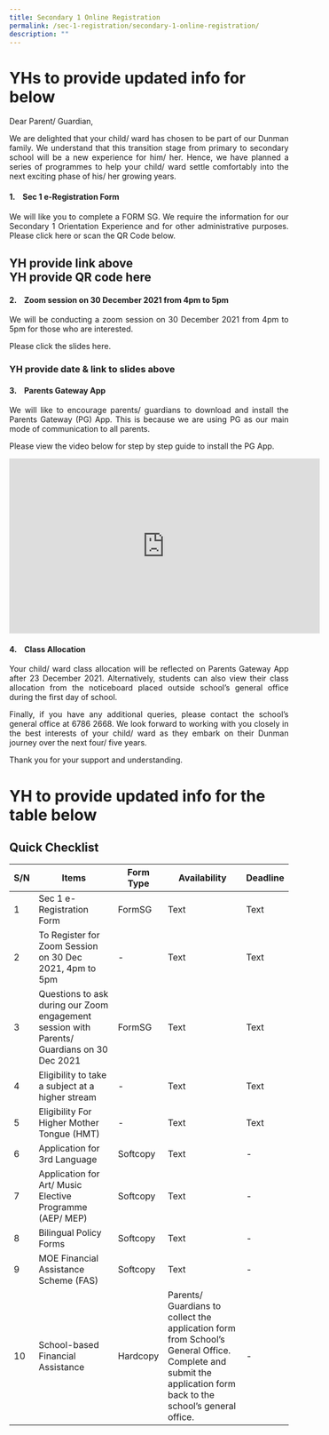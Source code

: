 ```yaml
---
title: Secondary 1 Online Registration
permalink: /sec-1-registration/secondary-1-online-registration/
description: ""
---
```

# YHs to provide updated info for below

Dear Parent/ Guardian,

<p style="text-align: justify;">We are delighted that your child/ ward has chosen to be part of our Dunman family. We understand that this transition stage from primary to secondary school will be a new experience for him/ her. Hence, we have planned a series of programmes to help your child/ ward settle comfortably into the next exciting phase of his/ her growing years.</p>

#### 1.    Sec 1 e-Registration Form
<p style="text-align: justify;">We will like you to complete a FORM SG. We require the information for our Secondary 1 Orientation Experience and for other administrative purposes. Please click here or scan the QR Code below.</p>

## YH provide link above<br>YH provide QR code here


#### 2.    Zoom session on 30 December 2021 from 4pm to 5pm

<p style="text-align: justify;">We will be conducting a zoom session on 30 December 2021 from 4pm to 5pm for those who are interested.</p>

Please click the slides here.

### YH provide date & link to slides above

#### 3.    Parents Gateway App

<p style="text-align: justify;">We will like to encourage parents/ guardians to download and install the Parents Gateway (PG) App. This is because we are using PG as our main mode of communication to all parents.</p>

<p style="text-align: justify;">Please view the video below for step by step guide to install the PG App.</p>

<p style="text-align: center;"><iframe width="560" height="315" src="https://www.youtube.com/embed/tW9jwyuovOo" title="YouTube video player" frameborder="0" allow="accelerometer; autoplay; clipboard-write; encrypted-media; gyroscope; picture-in-picture" allowfullscreen></iframe></p>

#### 4.    Class Allocation

<p style="text-align: justify;">Your child/ ward class allocation will be reflected on Parents Gateway App after 23 December 2021. Alternatively, students can also view their class allocation from the noticeboard placed outside school’s general office during the first day of school.</p>

<p style="text-align: justify;">Finally, if you have any additional queries, please contact the school’s general office at 6786 2668. We look forward to working with you closely in the best interests of your child/ ward as they embark on their Dunman journey over the next four/ five years.</p>

Thank you for your support and understanding.

# YH to provide updated info for the table below

## Quick Checklist

| S/N | Items | Form Type | Availability | Deadline |
| -------- | -------- | -------- | -------- | -------- |
| 1   | Sec 1 e-Registration Form     | FormSG     | Text     | Text     |
| 2   | To Register for Zoom Session on 30 Dec 2021, 4pm to 5pm     | -     | Text     | Text     |
| 3   | Questions to ask during our Zoom engagement session with Parents/ Guardians on 30 Dec 2021     | FormSG     | Text     | Text     |
| 4   | Eligibility to take a subject at a higher stream     | -     | Text     | Text     |
| 5   | Eligibility For Higher Mother Tongue (HMT)     | -     | Text     | Text     |
| 6   | Application for 3rd Language     | Softcopy     | Text     | -     |
| 7   | Application for Art/ Music Elective Programme (AEP/ MEP)     | Softcopy     | Text     | -     |
| 8   | Bilingual Policy Forms     | Softcopy     | Text     | -     |
| 9   | MOE Financial Assistance Scheme (FAS)     | Softcopy     | Text     | -     |
| 10   | School-based Financial Assistance     | Hardcopy     | Parents/ Guardians to collect the application form from School’s General Office. Complete and submit the application form back to the school’s general office.     | -     |